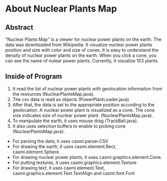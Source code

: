 # About Nuclear Plants Map

## Abstract
"Nuclear Plants Map" is a viewer for nuclear power plants on the earth. The data was downloaded from Wikipedia. It visualize nuclear power plants position and size with color and size of cones. It is easy to understand the density of nuclear power plants on the earth. When you click a cone, you can see the name of nulear power plants. Currently, it visualize 153 plants.

## Inside of Program
1.  It read the list of nuclear power plants with geolocation information from the resources (NuclearPlantsMap.java).
2.  The csv data is read as objects (PowerPlantLoader.java).
3.  After that, the data is set to the appropriate position according to the geolocation. A nuclear power plant is visualized as a cone. The cone size indicates size of nuclear power plant. (NuclearPlantsMap.java).
4.  To manipulate the earth, it uses mouse drag (TrackBall.java).
5.  It also uses selection buffers to enable to picking  cone (NuclearPlantsMap.java).

- For parsing the data, it uses casmi.parser.CSV
- For drawing the earth, it uses casmi.element.Rect, casmi.element.Sphere.
- For drawing nuclear power plants, it uses casmi.graphics.element.Cone.
- For putting textures, it uses casmi.graphics.element.Texture
- For drawing text, it uses casmi.element.Text, casmi.graphics.element.Text.TextAlign and casmi.font.Font

